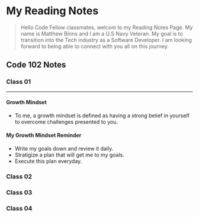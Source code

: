 # My Reading Notes
> Hello Code Fellow classmates, welcom to my Reading Notes Page. My name is Matthew Binns and I am a U.S Navy Veteran. My goal is to transition into the
> Tech industry as a Software Developer. I am looking forward to being able to connect with you all on this journey. 
## Code 102 Notes
### Class 01
***
#### Growth Mindset
- To me, a growth mindset is defined as having a strong belief in yourself to overcome challenges presented to you. 
#### My Growth Mindset Reminder
- Write my goals down and review it daily.
- Stratigize a plan that will get me to my goals.
- Execute this plan everyday.
### Class 02
### Class 03
### Class 04
